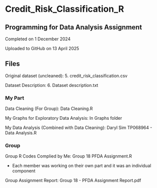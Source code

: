 # Credit_Risk_Classification_R

## Programming for Data Analysis Assignment
Completed on 1 December 2024

Uploaded to GitHub on 13 April 2025

## Files 
Original dataset (uncleaned): 5. credit_risk_classification.csv

Dataset Description: 6. Dataset description.txt

### My Part
Data Cleaning (For Group): Data Cleaning.R

My Graphs for Exploratory Data Analysis: In Graphs folder

My Data Analysis (Combined with Data Cleaning): Daryl Sim TP068964 - Data Analysis.R

### Group
Group R Codes Complied by Me: Group 18 PFDA Assignment.R
- Each member was working on their own part and it was an individual component

Group Assignment Report: Group 18 - PFDA Assignment Report.pdf
